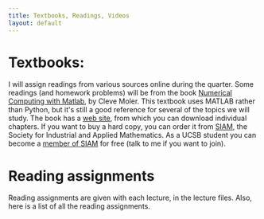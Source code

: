 ```yaml
---
title: Textbooks, Readings, Videos
layout: default
---
```


# Textbooks:

I will assign readings from various sources online during the quarter.
Some readings (and homework problems) will be from the book
[Numerical Computing with Matlab](https://ucsb-cs111.github.io/textbooks/ncm/), 
by Cleve Moler.
This textbook uses MATLAB rather than Python, but it's still a good reference
for several of the topics we will study.
The book has a [web site](http://www.mathworks.com/moler/index_ncm.html),
from which you can download individual chapters.
If you want to buy a hard copy, you can
order it from [SIAM](http://ec-securehost.com/SIAM/ot87.html), 
the Society for Industrial and Applied Mathematics.
As a UCSB student you can become a
[member of SIAM](http://www.siam.org/membership/individual/free.php)
for free (talk to me if you want to join).

# Reading assignments

Reading assignments are given with each lecture, in the lecture files.
Also, here is a list of all the reading assignments.

